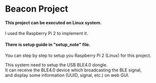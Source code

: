 # Beacon Project

#### This project can be executed on Linux system. 
I used the Raspberry Pi 2 to implement it.

#### There is setup guide in "setup_note" file.    
You can step by step to setup you Raspberry Pi 2 (Linux) for this project.

This system need to setup the USB BLE4.0 dongle.  
It can receive the BLE4.0 device which broadcasting the BLE signal,  
and display some information (UUID, signal, etc.) on web GUI.

